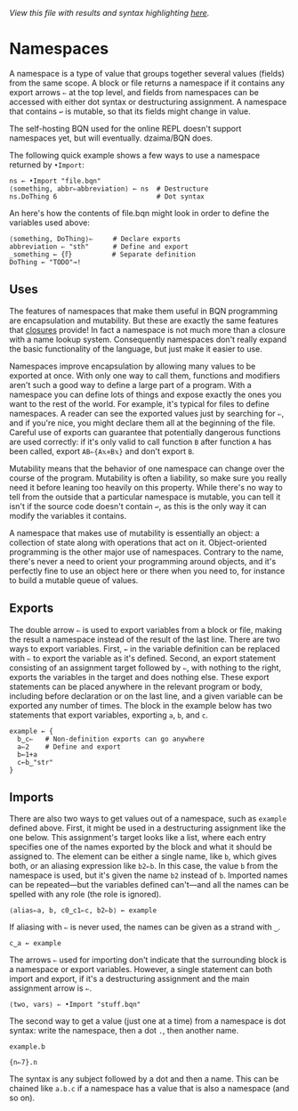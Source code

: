 *View this file with results and syntax highlighting [here](https://mlochbaum.github.io/BQN/doc/namespace.html).*

# Namespaces

A namespace is a type of value that groups together several values (fields) from the same scope. A block or file returns a namespace if it contains any export arrows `⇐` at the top level, and fields from namespaces can be accessed with either dot syntax or destructuring assignment. A namespace that contains `↩` is mutable, so that its fields might change in value.

The self-hosting BQN used for the online REPL doesn't support namespaces yet, but will eventually. dzaima/BQN does.

The following quick example shows a few ways to use a namespace returned by `•Import`:

    ns ← •Import "file.bqn"
    ⟨something, abbr⇐abbreviation⟩ ← ns  # Destructure
    ns.DoThing 6                         # Dot syntax

An here's how the contents of file.bqn might look in order to define the variables used above:

    ⟨something, DoThing⟩⇐     # Declare exports
    abbreviation ⇐ "sth"      # Define and export
    _something ← {𝕗}          # Separate definition
    DoThing ← "TODO"⊸!

## Uses

The features of namespaces that make them useful in BQN programming are encapsulation and mutability. But these are exactly the same features that [closures](https://en.wikipedia.org/wiki/Closure_(computer_programming)) provide! In fact a namespace is not much more than a closure with a name lookup system. Consequently namespaces don't really expand the basic functionality of the language, but just make it easier to use.

Namespaces improve encapsulation by allowing many values to be exported at once. With only one way to call them, functions and modifiers aren't such a good way to define a large part of a program. With a namespace you can define lots of things and expose exactly the ones you want to the rest of the world. For example, it's typical for files to define namespaces. A reader can see the exported values just by searching for `⇐`, and if you're nice, you might declare them all at the beginning of the file. Careful use of exports can guarantee that potentially dangerous functions are used correctly: if it's only valid to call function `B` after function `A` has been called, export `AB⇐{A𝕩⋄B𝕩}` and don't export `B`.

Mutability means that the behavior of one namespace can change over the course of the program. Mutability is often a liability, so make sure you really need it before leaning too heavily on this property. While there's no way to tell from the outside that a particular namespace is mutable, you can tell it isn't if the source code doesn't contain `↩`, as this is the only way it can modify the variables it contains.

A namespace that makes use of mutability is essentially an object: a collection of state along with operations that act on it. Object-oriented programming is the other major use of namespaces. Contrary to the name, there's never a need to orient your programming around objects, and it's perfectly fine to use an object here or there when you need to, for instance to build a mutable queue of values.

## Exports

The double arrow `⇐` is used to export variables from a block or file, making the result a namespace instead of the result of the last line. There are two ways to export variables. First, `←` in the variable definition can be replaced with `⇐` to export the variable as it's defined. Second, an export statement consisting of an assignment target followed by `⇐`, with nothing to the right, exports the variables in the target and does nothing else. These export statements can be placed anywhere in the relevant program or body, including before declaration or on the last line, and a given variable can be exported any number of times. The block in the example below has two statements that export variables, exporting `a`, `b`, and `c`.

    example ← {
      b‿c⇐   # Non-definition exports can go anywhere
      a⇐2    # Define and export
      b←1+a
      c←b‿"str"
    }

## Imports

There are also two ways to get values out of a namespace, such as `example` defined above. First, it might be used in a destructuring assignment like the one below. This assignment's target looks like a list, where each entry specifies one of the names exported by the block and what it should be assigned to. The element can be either a single name, like `b`, which gives both, or an aliasing expression like `b2⇐b`. In this case, the value `b` from the namespace is used, but it's given the name `b2` instead of `b`. Imported names can be repeated—but the variables defined can't—and all the names can be spelled with any role (the role is ignored).

    ⟨alias⇐a, b, c0‿c1⇐c, b2⇐b⟩ ← example

If aliasing with `⇐` is never used, the names can be given as a strand with `‿`.

    c‿a ← example

The arrows `⇐` used for importing don't indicate that the surrounding block is a namespace or export variables. However, a single statement can both import and export, if it's a destructuring assignment and the main assignment arrow is `⇐`.

    ⟨two, vars⟩ ⇐ •Import "stuff.bqn"

The second way to get a value (just one at a time) from a namespace is dot syntax: write the namespace, then a dot `.`, then another name.

    example.b

    {n⇐7}.n

The syntax is any subject followed by a dot and then a name. This can be chained like `a.b.c` if a namespace has a value that is also a namespace (and so on).
